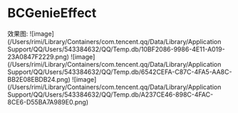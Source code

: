 # BCGenieEffect
效果图:
 ![image](/Users/rimi/Library/Containers/com.tencent.qq/Data/Library/Application Support/QQ/Users/543384632/QQ/Temp.db/10BF2086-9986-4E11-A019-23A0847F2229.png)
 ![image](/Users/rimi/Library/Containers/com.tencent.qq/Data/Library/Application Support/QQ/Users/543384632/QQ/Temp.db/6542CEFA-C87C-4FA5-AA8C-BB2E08EBDB24.png)
 ![image](/Users/rimi/Library/Containers/com.tencent.qq/Data/Library/Application Support/QQ/Users/543384632/QQ/Temp.db/A237CE46-898C-4FAC-8CE6-D55BA7A989E0.png)
